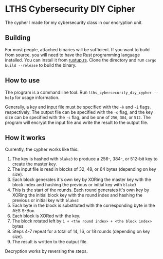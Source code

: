# LTHS Cybersecurity DIY Cipher

The cypher I made for my cybersecurity class in our encryption unit.

## Building

For most people, attached binaries will be sufficient. If you want to build from source, you will need to have the Rust programming language installed. You can install it from [rustup.rs](https://rustup.rs/). Clone the directory and run `cargo build --release` to build the binary.

## How to use

The program is a command line tool. Run `lths_cybersecurity_diy_cypher --help` for usage information.

Generally, a key and input file must be specified with the `-k` and `-i` flags, respectively. The output file can be specified with the `-o` flag, and the key size can be specified with the `-s` flag, and be one of `256`, `384`, or `512`. The program will encrypt the input file and write the result to the output file.

## How it works

Currently, the cypher works like this:

1. The key is hashed with `blake3` to produce a 256-, 384-, or 512-bit key to create the master key.
2. The input file is read in blocks of 32, 48, or 64 bytes (depending on key size).
3. Each block generates it's own key by XORing the master key with the block index and hashing the previous or initial key with `blake3`
4. This is the start of the rounds. Each round generates it's own key by XORing the initial block key with the round index and hashing the previous or initial key with `blake3`
5. Each byte in the block is substituted with the corresponding byte in the AES S-Box.
6. Each block is XORed with the key.
7. The block rotated left by `1 + <the round index> + <the block index>` bytes
8. Steps 4-7 repeat for a total of 14, 16, or 18 rounds (depending on key size).
9. The result is written to the output file.

Decryption works by reversing the steps.
